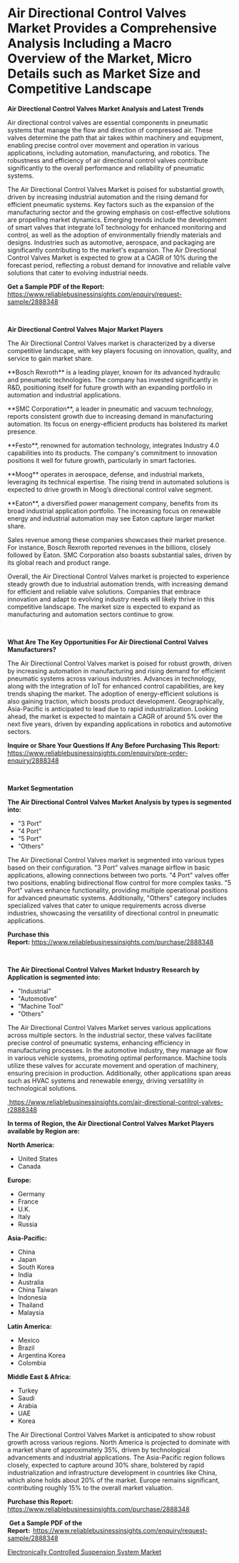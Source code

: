 <p><h1>Air Directional Control Valves Market Provides a Comprehensive Analysis Including a Macro Overview of the Market, Micro Details such as Market Size and Competitive Landscape</h1></p><p><strong>Air Directional Control Valves Market Analysis and Latest Trends</strong></p>
<p><p>Air directional control valves are essential components in pneumatic systems that manage the flow and direction of compressed air. These valves determine the path that air takes within machinery and equipment, enabling precise control over movement and operation in various applications, including automation, manufacturing, and robotics. The robustness and efficiency of air directional control valves contribute significantly to the overall performance and reliability of pneumatic systems.</p><p>The Air Directional Control Valves Market is poised for substantial growth, driven by increasing industrial automation and the rising demand for efficient pneumatic systems. Key factors such as the expansion of the manufacturing sector and the growing emphasis on cost-effective solutions are propelling market dynamics. Emerging trends include the development of smart valves that integrate IoT technology for enhanced monitoring and control, as well as the adoption of environmentally friendly materials and designs. Industries such as automotive, aerospace, and packaging are significantly contributing to the market's expansion. The Air Directional Control Valves Market is expected to grow at a CAGR of 10% during the forecast period, reflecting a robust demand for innovative and reliable valve solutions that cater to evolving industrial needs.</p></p>
<p><strong>Get a Sample PDF of the Report:&nbsp;</strong> <a href="https://www.reliablebusinessinsights.com/enquiry/request-sample/2888348?utm_campaign=2768&utm_medium=2&utm_source=Github&utm_content=ia&utm_term=14032025&utm_id=air-directional-control-valves">https://www.reliablebusinessinsights.com/enquiry/request-sample/2888348</a></p>
<p>&nbsp;</p>
<p><strong>Air Directional Control Valves Major Market Players</strong></p>
<p><p>The Air Directional Control Valves market is characterized by a diverse competitive landscape, with key players focusing on innovation, quality, and service to gain market share. </p><p>**Bosch Rexroth** is a leading player, known for its advanced hydraulic and pneumatic technologies. The company has invested significantly in R&D, positioning itself for future growth with an expanding portfolio in automation and industrial applications. </p><p>**SMC Corporation**, a leader in pneumatic and vacuum technology, reports consistent growth due to increasing demand in manufacturing automation. Its focus on energy-efficient products has bolstered its market presence.</p><p>**Festo**, renowned for automation technology, integrates Industry 4.0 capabilities into its products. The company's commitment to innovation positions it well for future growth, particularly in smart factories.</p><p>**Moog** operates in aerospace, defense, and industrial markets, leveraging its technical expertise. The rising trend in automated solutions is expected to drive growth in Moog’s directional control valve segment.</p><p>**Eaton**, a diversified power management company, benefits from its broad industrial application portfolio. The increasing focus on renewable energy and industrial automation may see Eaton capture larger market share.</p><p>Sales revenue among these companies showcases their market presence. For instance, Bosch Rexroth reported revenues in the billions, closely followed by Eaton. SMC Corporation also boasts substantial sales, driven by its global reach and product range.</p><p>Overall, the Air Directional Control Valves market is projected to experience steady growth due to industrial automation trends, with increasing demand for efficient and reliable valve solutions. Companies that embrace innovation and adapt to evolving industry needs will likely thrive in this competitive landscape. The market size is expected to expand as manufacturing and automation sectors continue to grow.</p></p>
<p>&nbsp;</p>
<p><strong>What Are The Key Opportunities For Air Directional Control Valves Manufacturers?</strong></p>
<p><p>The Air Directional Control Valves market is poised for robust growth, driven by increasing automation in manufacturing and rising demand for efficient pneumatic systems across various industries. Advances in technology, along with the integration of IoT for enhanced control capabilities, are key trends shaping the market. The adoption of energy-efficient solutions is also gaining traction, which boosts product development. Geographically, Asia-Pacific is anticipated to lead due to rapid industrialization. Looking ahead, the market is expected to maintain a CAGR of around 5% over the next five years, driven by expanding applications in robotics and automotive sectors.</p></p>
<p><strong>Inquire or Share Your Questions If Any Before Purchasing This Report:</strong> <a href="https://www.reliablebusinessinsights.com/enquiry/pre-order-enquiry/2888348?utm_campaign=2768&utm_medium=2&utm_source=Github&utm_content=ia&utm_term=14032025&utm_id=air-directional-control-valves">https://www.reliablebusinessinsights.com/enquiry/pre-order-enquiry/2888348</a></p>
<p>&nbsp;</p>
<p><strong>Market Segmentation</strong></p>
<p><strong>The Air Directional Control Valves Market Analysis by types is segmented into:</strong></p>
<p><ul><li>"3 Port"</li><li>"4 Port"</li><li>"5 Port"</li><li>"Others"</li></ul></p>
<p><p>The Air Directional Control Valves market is segmented into various types based on their configuration. "3 Port" valves manage airflow in basic applications, allowing connections between two ports. "4 Port" valves offer two positions, enabling bidirectional flow control for more complex tasks. "5 Port" valves enhance functionality, providing multiple operational positions for advanced pneumatic systems. Additionally, "Others" category includes specialized valves that cater to unique requirements across diverse industries, showcasing the versatility of directional control in pneumatic applications.</p></p>
<p><strong>Purchase this Report:&nbsp;</strong><a href="https://www.reliablebusinessinsights.com/purchase/2888348?utm_campaign=2768&utm_medium=2&utm_source=Github&utm_content=ia&utm_term=14032025&utm_id=air-directional-control-valves">https://www.reliablebusinessinsights.com/purchase/2888348</a></p>
<p>&nbsp;</p>
<p><strong>The Air Directional Control Valves Market Industry Research by Application is segmented into:</strong></p>
<p><ul><li>"Industrial"</li><li>"Automotive"</li><li>"Machine Tool"</li><li>"Others"</li></ul></p>
<p><p>The Air Directional Control Valves Market serves various applications across multiple sectors. In the industrial sector, these valves facilitate precise control of pneumatic systems, enhancing efficiency in manufacturing processes. In the automotive industry, they manage air flow in various vehicle systems, promoting optimal performance. Machine tools utilize these valves for accurate movement and operation of machinery, ensuring precision in production. Additionally, other applications span areas such as HVAC systems and renewable energy, driving versatility in technological solutions.</p></p>
<p><a href="https://www.reliablebusinessinsights.com/air-directional-control-valves-r2888348?utm_campaign=2768&utm_medium=2&utm_source=Github&utm_content=ia&utm_term=14032025&utm_id=air-directional-control-valves">&nbsp;https://www.reliablebusinessinsights.com/air-directional-control-valves-r2888348</a></p>
<p><strong>In terms of Region, the Air Directional Control Valves Market Players available by Region are:</strong></p>
<p>
    <p> <strong> North America: </strong>
        <ul>
            <li>United States</li>
            <li>Canada</li>
        </ul>
        </p> 
    <p> <strong> Europe: </strong>
        <ul>
            <li>Germany</li>
            <li>France</li>
            <li>U.K.</li>
            <li>Italy</li>
            <li>Russia</li>
        </ul>
        </p> 
    <p> <strong> Asia-Pacific: </strong>
        <ul>
            <li>China</li>
            <li>Japan</li>
            <li>South Korea</li>
            <li>India</li>
            <li>Australia</li>
            <li>China Taiwan</li>
            <li>Indonesia</li>
            <li>Thailand</li>
            <li>Malaysia</li>
        </ul>
        </p> 
    <p> <strong> Latin America: </strong>
        <ul>
            <li>Mexico</li>
            <li>Brazil</li>
            <li>Argentina Korea</li>
            <li>Colombia</li>
        </ul>
        </p> 
    <p> <strong> Middle East & Africa: </strong>
        <ul>
            <li>Turkey</li>
            <li>Saudi</li>
            <li>Arabia</li>
            <li>UAE</li>
            <li>Korea</li>
        </ul>
    </p>
    </p>
<p><p>The Air Directional Control Valves Market is anticipated to show robust growth across various regions. North America is projected to dominate with a market share of approximately 35%, driven by technological advancements and industrial applications. The Asia-Pacific region follows closely, expected to capture around 30% share, bolstered by rapid industrialization and infrastructure development in countries like China, which alone holds about 20% of the market. Europe remains significant, contributing roughly 15% to the overall market valuation.</p></p>
<p><strong>Purchase this Report: </strong><a href="https://www.reliablebusinessinsights.com/purchase/2888348?utm_campaign=2768&utm_medium=2&utm_source=Github&utm_content=ia&utm_term=14032025&utm_id=air-directional-control-valves">https://www.reliablebusinessinsights.com/purchase/2888348</a></p>
<p>&nbsp;<strong>Get a Sample PDF of the Report:&nbsp;&nbsp;</strong><a href="https://www.reliablebusinessinsights.com/enquiry/request-sample/2888348?utm_campaign=2768&utm_medium=2&utm_source=Github&utm_content=ia&utm_term=14032025&utm_id=air-directional-control-valves">https://www.reliablebusinessinsights.com/enquiry/request-sample/2888348</a></p>
<p><strong></strong></p>
<p><p><a href="https://github.com/ezahdyre/Market-Research-Report-List-1/blob/main/electronically-controlled-suspension-system-market.md?utm_campaign=2768&utm_medium=2&utm_source=Github&utm_content=ia&utm_term=14032025&utm_id=air-directional-control-valves">Electronically Controlled Suspension System Market</a></p></p>